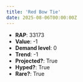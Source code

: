 ```yaml
---
title: 'Red Bow Tie'
date: 2025-08-06T00:00:00Z
---
```

- **RAP**: 33173
- **Value**: -1
- **Demand level**: 0
- **Trend**: -1
- **Projected?**: True
- **Hyped?**: True
- **Rare?**: True
